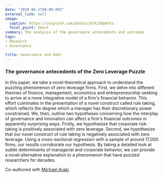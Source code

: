 ```yaml
---
date: "2020-06-1T00:00:00Z"
external_link: null
image:
  caption: https://unsplash.com/photos/Olki5QpHxts
  focal_point: Smart
summary: The analysis of the governance antecedents and outcomes
tags:
- Research
- Governance

title: Governance and Debt
---
```


### The governance antecedents of the Zero Leverage Puzzle

In this paper, we take a novel theoretical approach to understand the puzzling phenomenon of zero-leverage firms. First, we delve into different theories of finance, management, economics and entrepreneurship seeking to arrive at a more integrative model of a firm's financial behavior. This effort culminates in the presentation of a novel construct called rule taking, which reflects the degree which a manager has their discretionary power constrained. We, then, outline two hypotheses concerning how the interplay of governance and innovation can affect a firm's financial outcomes in apparently surprising ways. Firstly, we hypothesize that corporate risk-taking is positively associated with zero leverage. Second, we hypothesize that our novel construct of rule taking is negatively associated with zero leverage. Using a cross-sectional regression with a sample of around 17,000 firms, our results corroborate our hypothesis. By taking a detailed look at subtle determinants of managerial and corporate behavior, we can provide a novel alternative explanation to a phenomenon that have puzzled researchers for decades.

Co-authored with [Michael Araki](http://lattes.cnpq.br/1885722259149018).